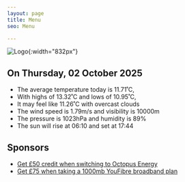 ```yaml
---
layout: page
title: Menu
seo: Menu

---
```


![Logo](/images/logo.jpg){:width="832px"}

<!-- weather_marker starts -->
## On Thursday, 02 October 2025

- The average temperature today is 11.71˚C,
- With highs of 13.32˚C and lows of 10.95˚C,
- It may feel like 11.26˚C with overcast clouds
- The wind speed is 1.79m/s and visibility is 10000m
- The pressure is 1023hPa and humidity is 89%
- The sun will rise at 06:10 and set at 17:44

<!-- weather_marker ends -->

## Sponsors

- [Get £50 credit when switching to Octopus Energy](https://bit.ly/3oD1nnS)
- [Get £75 when taking a 1000mb YouFibre broadband plan](https://aklam.io/91zWhU?)
